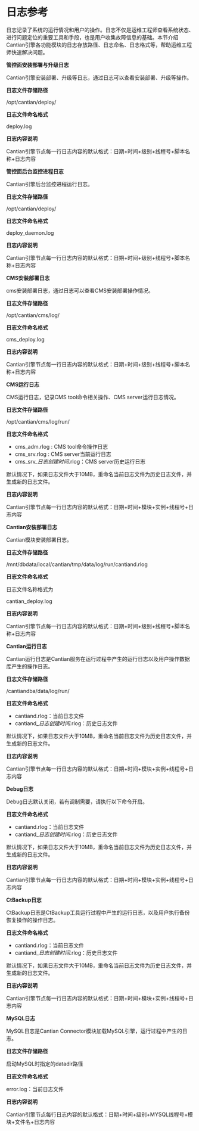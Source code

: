# 日志参考<a name="ZH-CN_TOPIC_0000001782437266"></a>

日志记录了系统的运行情况和用户的操作。日志不仅是运维工程师查看系统状态、进行问题定位的重要工具和手段，也是用户收集故障信息的基础。本节介绍Cantian引擎各功能模块的日志存放路径、日志命名、日志格式等，帮助运维工程师快速解决问题。

**管控面安装部署与升级日志<a name="section1769395101817"></a>**

Cantian引擎安装部署、升级等日志，通过日志可以查看安装部署、升级等操作。

**日志文件存储路径**

/opt/cantian/deploy/

**日志文件命名格式**

deploy.log

**日志内容说明**

Cantian引擎节点每一行日志内容的默认格式：日期+时间+级别+线程号+脚本名称+日志内容

**管控面后台监控进程日志<a name="section12331192119183"></a>**

Cantian引擎后台监控进程运行日志。

**日志文件存储路径**

/opt/cantian/deploy/

**日志文件命名格式**

deploy\_daemon.log

**日志内容说明**

Cantian引擎节点每一行日志内容的默认格式：日期+时间+级别+线程号+脚本名称+日志内容

**CMS安装部署日志<a name="section137042419185"></a>**

cms安装部署日志，通过日志可以查看CMS安装部署操作情况。

**日志文件存储路径**

/opt/cantian/cms/log/

**日志文件命名格式**

cms\_deploy.log

**日志内容说明**

Cantian引擎节点每一行日志内容的默认格式：日期+时间+级别+线程号+脚本名称+日志内容

**CMS运行日志<a name="section1785510615194"></a>**

CMS运行日志，记录CMS tool命令相关操作、CMS server运行日志情况。

**日志文件存储路径**

/opt/cantian/cms/log/run/

**日志文件命名格式**

-   cms\_adm.rlog : CMS tool命令操作日志
-   cms\_srv.rlog : CMS server当前运行日志
-   cms\_srv\__日志创建时间_.rlog：CMS server历史运行日志

默认情况下，如果日志文件大于10MB，重命名当前日志文件为历史日志文件，并生成新的日志文件。

**日志内容说明**

Cantian引擎节点每一行日志内容的默认格式：日期+时间+模块+实例+线程号+日志内容

**Cantian安装部署日志<a name="section1557202518192"></a>**

Cantian模块安装部署日志。

**日志文件存储路径**

/mnt/dbdata/local/cantian/tmp/data/log/run/cantiand.rlog

**日志文件命名格式**

日志文件名称格式为

cantian\_deploy.log

**日志内容说明**

Cantian引擎节点每一行日志内容的默认格式：日期+时间+级别+线程号+脚本名称+日志内容

**Cantian运行日志<a name="section055593132118"></a>**

Cantian运行日志是Cantian服务在运行过程中产生的运行日志以及用户操作数据库产生的操作日志。

**日志文件存储路径**

/cantiandba/data/log/run/

**日志文件命名格式**

-   cantiand.rlog：当前日志文件
-   cantiand\__日志创建时间_.rlog：历史日志文件

默认情况下，如果日志文件大于10MB，重命名当前日志文件为历史日志文件，并生成新的日志文件。

**日志内容说明**

Cantian引擎节点每一行日志内容的默认格式：日期+时间+模块+实例+线程号+日志内容

**Debug日志<a name="section11312173610485"></a>**

Debug日志默认关闭，若有调制需要，请执行以下命令开启。

**日志文件命名格式**

-   cantiand.rlog：当前日志文件
-   cantiand\__日志创建时间_.rlog：历史日志文件

默认情况下，如果日志文件大于10MB，重命名当前日志文件为历史日志文件，并生成新的日志文件。

**日志内容说明**

Cantian引擎节点每一行日志内容的默认格式：日期+时间+模块+实例+线程号+日志内容

**CtBackup日志<a name="section1492014129361"></a>**

CtBackup日志是CtBackup工具运行过程中产生的运行日志，以及用户执行备份恢复操作的操作日志。

**日志文件命名格式**

-   cantiand.rlog：当前日志文件
-   cantiand\__日志创建时间_.rlog：历史日志文件

默认情况下，如果日志文件大于10MB，重命名当前日志文件为历史日志文件，并生成新的日志文件。

**日志内容说明**

Cantian引擎节点每一行日志内容的默认格式：日期+时间+模块+实例+线程号+日志内容

**MySQL日志<a name="section197965147613"></a>**

MySQL日志是Cantian Connector模块加载MySQL引擎，运行过程中产生的日志。

**日志文件存储路径**

启动MySQL时指定的datadir路径

**日志文件命名格式**

error.log：当前日志文件

**日志内容说明**

Cantian引擎节点每行日志内容的默认格式：日期+时间+级别+MYSQL线程号+模块+文件名+日志内容

